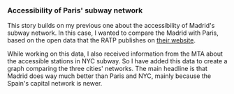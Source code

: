 ### Accessibility of Paris' subway network

This story builds on my previous one about the accessibility of Madrid's subway network. In this case, I wanted to compare the Madrid with Paris, based on the open data that the RATP publishes on [their website](http://data.ratp.fr/explore/dataset/accessibilite-des-gares-et-stations-metro-et-rer-ratp/).

While working on this data, I also received information from the MTA about the accessible stations in NYC subway. So I have added this data to create a graph comparing the three cities' networks. The main headline is that Madrid does way much better than Paris and NYC, mainly because the Spain's capital network is newer.
